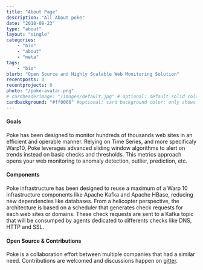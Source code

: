 ```yaml
---
title: "About Page"
description: "All About poke"
date: "2018-08-23"
type: "about"
layout: "single"
categories:
    - "bio"
    - "about"
    - "meta"
tags:
    - "bio"
blurb: "Open Source and Highly Scalable Web Monitoring Solution"
recentposts: 0
recentprojects: 0
photo: "/poke-avatar.png"
# cardheaderimage: "/images/default.jpg" # optional: default solid color if unset
cardbackground: "#ff0066" #optional: card background color; only shows when no image specified
---
```


#### Goals

Poke has been designed to monitor hundreds of thousands web sites in an efficient and operable manner. Relying on Time Series, and more specificaly Warp10, Poke leverages advanced sliding window algorithms to alert on trends instead on basic checks and thresholds. This metrics approach opens your web monitoring to anomaly detection, outlier, prediction, etc.

#### Components

Poke infrastructure has been designed to reuse a maximum of a Warp 10 infrastructure components like Apache Kafka and Apache HBase, reducing new dependencies like databases. From a helicopter perspective, the architecture is based on a scheduler that generates check requests for each web sites or domains. These check requests are sent to a Kafka topic that will be consumped by agents dedicated to differents checks like DNS, HTTP and SSL.

#### Open Source & Contributions

Poke is a collaboration effort between multiple companies that had a similar need. Contributions are welcomed and discussions happen on [gitter](https://gitter.im/warp-poke/Lobby).